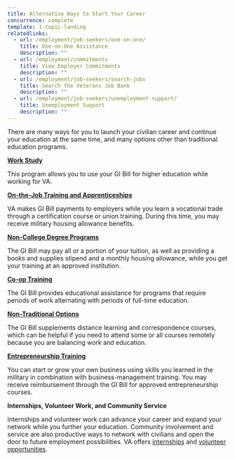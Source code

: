 ```yaml
---
title: Alternative Ways to Start Your Career
concurrence: complete
template: 1-topic-landing
relatedlinks:
  - url: /employment/job-seekers/one-on-one/
    title: One-on-One Assistance
    description: ""      
  - url: /employment/commitments
    title: View Employer Commitments
    description: ""        
  - url: /employment/job-seekers/search-jobs
    title: Search the Veterans Job Bank
    description: ""
  - url: /employment/job-seekers/unemployment-support/
    title: Unemployment Support
    description: ""
---
```


There are many ways for you to launch your civilian career and continue your education at the same time, and many options other than traditional education programs.

[**Work Study**](/education/work-learn/workstudy/)

This program allows you to use your GI Bill for higher education while working for VA.

[**On-the-Job Training and Apprenticeships**](/education/work-learn/job-and-apprenticeship/)

VA makes GI Bill payments to employers while you learn a vocational trade through a certification course or union training. During this time, you may receive military housing allowance benefits. 

[**Non-College Degree Programs**](/education/work-learn/non-college-degree-program/)

The GI Bill may pay all or a portion of your tuition, as well as providing a books and supplies stipend and a monthly housing allowance, while you get your training at an approved institution. 

[**Co-op Training**](/education/work-learn/co-op-training/)

The GI Bill provides educational assistance for programs that require periods of work alternating with periods of full-time education.

[**Non-Traditional Options**](/education/work-learn/non-traditional/)

The GI Bill supplements distance learning and correspondence courses, which can be helpful if you need to attend some or all courses remotely because you are balancing work and education.

[**Entrepreneurship Training**](/education/advanced-training-and-certifications/entrepreneurship-training/)

You can start or grow your own business using skills you learned in the military in combination with business-management training. You may receive reimbursement through the GI Bill for approved entrepreneurship courses.

**Internships, Volunteer Work, and Community Service**

Internships and volunteer work can advance your career and expand your network while you further your education. Community involvement and service are also productive ways to network with civilians and open the door to future employment possibilities. VA offers [internships](http://mycareeratva.va.gov/library/55) and [volunteer opportunities](http://www.volunteer.va.gov/).
